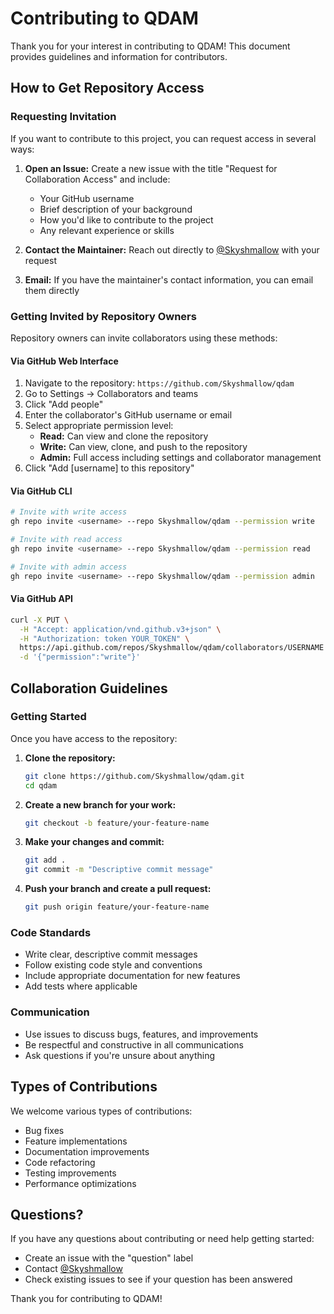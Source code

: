 # Contributing to QDAM

Thank you for your interest in contributing to QDAM! This document provides guidelines and information for contributors.

## How to Get Repository Access

### Requesting Invitation

If you want to contribute to this project, you can request access in several ways:

1. **Open an Issue:** Create a new issue with the title "Request for Collaboration Access" and include:
   - Your GitHub username
   - Brief description of your background
   - How you'd like to contribute to the project
   - Any relevant experience or skills

2. **Contact the Maintainer:** Reach out directly to [@Skyshmallow](https://github.com/Skyshmallow) with your request

3. **Email:** If you have the maintainer's contact information, you can email them directly

### Getting Invited by Repository Owners

Repository owners can invite collaborators using these methods:

#### Via GitHub Web Interface
1. Navigate to the repository: `https://github.com/Skyshmallow/qdam`
2. Go to Settings → Collaborators and teams
3. Click "Add people"
4. Enter the collaborator's GitHub username or email
5. Select appropriate permission level:
   - **Read:** Can view and clone the repository
   - **Write:** Can view, clone, and push to the repository
   - **Admin:** Full access including settings and collaborator management
6. Click "Add [username] to this repository"

#### Via GitHub CLI
```bash
# Invite with write access
gh repo invite <username> --repo Skyshmallow/qdam --permission write

# Invite with read access  
gh repo invite <username> --repo Skyshmallow/qdam --permission read

# Invite with admin access
gh repo invite <username> --repo Skyshmallow/qdam --permission admin
```

#### Via GitHub API
```bash
curl -X PUT \
  -H "Accept: application/vnd.github.v3+json" \
  -H "Authorization: token YOUR_TOKEN" \
  https://api.github.com/repos/Skyshmallow/qdam/collaborators/USERNAME \
  -d '{"permission":"write"}'
```

## Collaboration Guidelines

### Getting Started
Once you have access to the repository:

1. **Clone the repository:**
   ```bash
   git clone https://github.com/Skyshmallow/qdam.git
   cd qdam
   ```

2. **Create a new branch for your work:**
   ```bash
   git checkout -b feature/your-feature-name
   ```

3. **Make your changes and commit:**
   ```bash
   git add .
   git commit -m "Descriptive commit message"
   ```

4. **Push your branch and create a pull request:**
   ```bash
   git push origin feature/your-feature-name
   ```

### Code Standards
- Write clear, descriptive commit messages
- Follow existing code style and conventions
- Include appropriate documentation for new features
- Add tests where applicable

### Communication
- Use issues to discuss bugs, features, and improvements
- Be respectful and constructive in all communications
- Ask questions if you're unsure about anything

## Types of Contributions

We welcome various types of contributions:
- Bug fixes
- Feature implementations
- Documentation improvements
- Code refactoring
- Testing improvements
- Performance optimizations

## Questions?

If you have any questions about contributing or need help getting started:
- Create an issue with the "question" label
- Contact [@Skyshmallow](https://github.com/Skyshmallow)
- Check existing issues to see if your question has been answered

Thank you for contributing to QDAM!